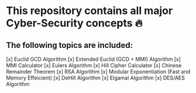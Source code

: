 # This repository contains all major Cyber-Security concepts :fire:

## The following topics are included:
[x] Euclid GCD Algorithm
[x] Extended Euclid (GCD + MMI) Algorithm
[x] MMI Calculator
[x] Eulers Algorithm
[x] Hill Cipher Calculator
[x] Chinese Remainder Theorem
[x] RSA Algorithm
[x] Modular Exponentiation (Fast and Memory Effeicient)
[x] DeHill Algorithm
[x] Elgamal Algorithm
[x] DES/AES Algorithm
